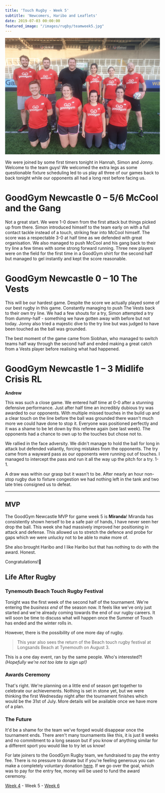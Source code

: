 ```yaml
---
title: 'Touch Rugby - Week 5'
subtitle: 'Newcomers, Haribo and Leaflets'
date: 2019-07-03 00:00:00
featured_image: "/images/rugby/teamweek5.jpg"
---
```

<img style = 'width:540px; height: auto' src="/images/rugby/teamweek5.jpg">

We were joined by some first timers tonight in Hannah, Simon and Jonny. Welcome to the team guys! We welcomed the extra legs as some questionable fixture scheduling led to us play all three of our games back to back tonight while our opponents all had a long rest before facing us. 

  
# GoodGym Newcastle 0 – 5/6 McCool and the Gang

Not a great start. We were 1-0 down from the first attack but things picked up from there. Simon introduced himself to the team early on with a full contact tackle instead of a touch, striking fear into McCool himself.  The score was a respectable 3-0 at half time as we defended with great organisation. We also managed to push McCool and his gang back to their try line a few times with some strong forward running. Three new players were on the field for the first time in a GoodGym shirt for the second half but managed to gel instantly and kept the score reasonable.

  
# GoodGym Newcastle 0 – 10 The Vests

This will be our hardest game. Despite the score we actually played some of our best rugby in this game. Constantly managing to push The Vests back to their own try line. We had a few shouts for a try, Simon attempted a try from dummy-half - something we have gotten away with before but not today. Jonny also tried a majestic dive to the try line but was judged to have been touched as the ball was grounded. 

The best moment of the game came from Siobhan, who managed to switch teams half way through the second half and ended making a great catch from a Vests player before realising what had happened. 
 
# GoodGym Newcastle 1 – 3 Midlife Crisis RL

**Andrew**


This was such a close game. We entered half time at 0-0 after a stunning defensive performance. Just after half time an incredibly dubious try was awarded to our opponents. With multiple missed touches in the build up and a clear touch on the line before the ball was grounded there wasn't much more we could have done to stop it. Everyone was positioned perfectly and it was a shame to be let down by this referee again (see last week). The opponents had a chance to own up to the touches but chose not to. 

We rallied in the face adversity. We didn't manage to hold the ball for long in attack but defended valiantly, forcing mistakes from the opponents. The try came from a wayward pass as our opponents were running out of touches. I managed to intercept the pass and run it all the way up the pitch for a try. 1-1. 

A draw was within our grasp but it wasn't to be. After nearly an hour non-stop rugby due to fixture congestion we had nothing left in the tank and two late tries consigned us to defeat. 


---


## MVP

The GoodGym Newcastle MVP for game week 5 is **Miranda**! Miranda has consistently  shown herself to be a safe pair of hands, I have never seen her drop the ball. This week she had massively improved her positioning in attack and defense. This allowed us to stretch the defence and probe for gaps which we were unlucky not to be able to make more of. 

She also brought Haribo and I like Haribo but that has nothing to do with the award. Honest. 

Congratulations!🎉

## Life After Rugby

### Tynemouth Beach Touch Rugby Festival

Tonight was the first week of the second half of the tournament. We're entering the *business end* of the season now. It feels like we've only just started and we're already coming towards the end of our rugby careers. It will soon be time to discuss what will happen once the Summer of Touch has ended and the winter rolls in. 
  
However, there is the possibility of one more day of rugby. 

> This year also sees the return of the Beach touch rugby festival at Longsands Beach at Tynemouth on August 3.

This is a one day event, ran by the same people. Who's interested?! *(Hopefully we're not too late to sign up!)*

### Awards Ceremony

That's right. We're planning on a little end of season get together to celebrate our achievements. Nothing is set in stone yet, but we were thinking the first Wednesday night after the tournament finishes which would be the 31st of July. More details will be available once we have more of a plan. 


### The Future

It'd be a shame for the team we've forged would disappear once the tournament ends. There aren't many tournaments like this, it is just 8 weeks and no commitment to a long season but if you know of anything similar for a different sport you would like to try let us know! 


For late joiners to the GoodGym Rugby team, we fundraised to pay the entry fee. There is no pressure to donate but if you're feeling generous you can make a completely voluntary donation [here](https://paypal.me/pools/c/8eHWf4N4cy). If we go over the goal, which was to pay for the entry fee, money will be used to fund the award ceremony. 



[Week 4](/project/rugby4) - Week 5 - [Week 6](/project/rugby6)
